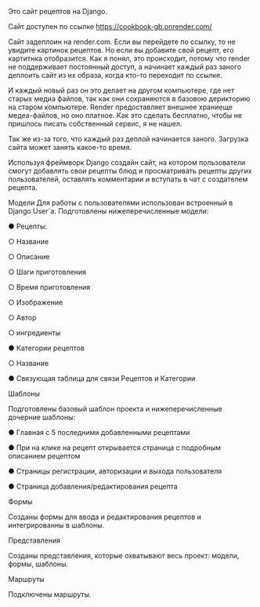 Это сайт рецептов на Django.

Сайт доступен по ссылке https://cookbook-gb.onrender.com/

Сайт задеплоин на render.com. Если вы перейдете по ссылку, то не увидите картинок рецептов. Но если вы добавите свой рецепт, его картитнка отобразится. Как я понял, это происходит, потому что render не поддерживает постоянный доступ, а начинает каждый раз заного деплоить сайт из их образа, когда кто-то переходит по ссылке.

И каждый новый раз он это делает на другом компьютере, где нет старых медиа файлов, так как они сохраняются в базовою дерикторию на старом компьютере. Render предоставляет внешнее храниеще медеа-файлов, но оно платное. Как это сделать бесплатно, чтобы не пришлось писать собственный сервис, я не нашел.

Так же из-за того, что каждый раз деплой начинается заного. Загрузка сайта может занять какое-то время.

Используя фреймворк Django создайн сайт, на котором пользователи смогут
добавлять свои рецепты блюд и просматривать рецепты других пользователей, оставлять комментарии и вступать в чат с создателем рецепта.


Модели
Для работы с пользователями использован встроенный в Django User`a.
Подготовлены нижеперечисленные модели:

● Рецепты:

  ○ Название

  ○ Описание

  ○ Шаги приготовления

  ○ Время приготовления

  ○ Изображение

  ○ Автор

  ○ ингредиенты

● Категории рецептов

○ Название

● Связующая таблица для связи Рецептов и Категории

Шаблоны

Подготовлены базовый шаблон проекта и нижеперечисленные дочерние шаблоны:

● Главная с 5 последними добавленными рецептами

● При на клике на рецепт открывается страница с подробным описанием рецептом

● Страницы регистрации, авторизации и выхода пользователя

● Страница добавления/редактирования рецепта

Формы

Созданы формы для ввода и редактирования рецептов и интегрированны в шаблоны.

Представления

Созданы представления, которые охватывают весь проект: модели, формы,
шаблоны.

Маршруты

Подключены маршруты.
